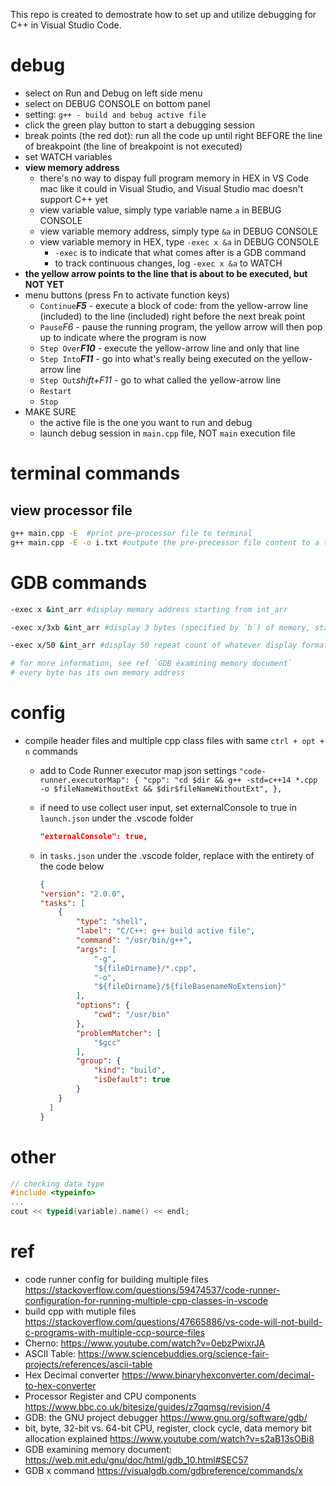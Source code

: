 This repo is created to demostrate how to set up and utilize debugging for C++ in Visual Studio Code.

# debug

* select on Run and Debug on left side menu
* select on DEBUG CONSOLE on bottom panel
* setting: `g++ - build and bebug active file`
* click the green play button to start a debugging session
* break points (the red dot): run all the code up until right BEFORE the line of breakpoint (the line of breakpoint is not executed)
* set WATCH variables
* **view memory address**
  * there's no way to dispay full program memory in HEX in VS Code mac like it could in Visual Studio, and Visual Studio mac doesn't support C++ yet
  * view variable value, simply type variable name `a` in BEBUG CONSOLE
  * view variable memory address, simply type `&a` in DEBUG CONSOLE
  * view variable memory in HEX, type `-exec x &a` in DEBUG CONSOLE
    * `-exec` is to indicate that what comes after is a GDB command
    * to track continuous changes, log `-exec x &a` to WATCH
* **the yellow arrow points to the line that is about to be executed, but NOT YET**
* menu buttons (press Fn to activate function keys)
  * `Continue`***F5*** - execute a block of code: from the yellow-arrow line (included) to the line (included) right before the next break point
  * `Pause`*F6* - pause the running program, the yellow arrow will then pop up to indicate where the program is now
  * `Step Over`***F10*** - execute the yellow-arrow line and only that line
  * `Step Into`***F11*** - go into what's really being executed on the yellow-arrow line
  * `Step Out`*shift+F11* - go to what called the yellow-arrow line
  * `Restart`
  * `Stop`
* MAKE SURE
  * the active file is the one you want to run and debug
  * launch debug session in `main.cpp` file, NOT `main` execution file

# terminal commands
## view processor file
``` bash
g++ main.cpp -E  #print pre-processor file to terminal
g++ main.cpp -E -o i.txt #outpute the pre-precessor file content to a txt file in the same folder
```

# GDB commands

```bash
-exec x &int_arr #display memory address starting from int_arr

-exec x/3xb &int_arr #display 3 bytes (specified by `b`) of memory, starting from int_arr, in hex (specified by `x`)

-exec x/50 &int_arr #display 50 repeat count of whatever display format and unit size last used

# for more information, see ref `GDB examining memory document`
# every byte has its own memory address

```

# config

* compile header files and multiple cpp class files with same `ctrl + opt + n` commands
  * add to Code Runner executor map json settings
    `"code-runner.executorMap": { "cpp": "cd $dir && g++ -std=c++14 *.cpp  -o $fileNameWithoutExt && $dir$fileNameWithoutExt", }, `
  * if need to use collect user input, set externalConsole to true in `launch.json` under the .vscode folder

    ```json
    "externalConsole": true,

    ```
  * in `tasks.json` under the .vscode folder, replace with the entirety of the code below

    ```json
    {
    "version": "2.0.0",
    "tasks": [
        {
            "type": "shell",
            "label": "C/C++: g++ build active file",
            "command": "/usr/bin/g++",
            "args": [
                "-g",
                "${fileDirname}/*.cpp",
                "-o",
                "${fileDirname}/${fileBasenameNoExtension}"
            ],
            "options": {
                "cwd": "/usr/bin"
            },
            "problemMatcher": [
                "$gcc"
            ],
            "group": {
                "kind": "build",
                "isDefault": true
            }
        }
      ]
    }
    ```

# other

```cpp
// checking data type
#include <typeinfo>
...
cout << typeid(variable).name() << endl;
```

# ref

* code runner config for building multiple files https://stackoverflow.com/questions/59474537/code-runner-configuration-for-running-multiple-cpp-classes-in-vscode
* build cpp with mutiple files https://stackoverflow.com/questions/47665886/vs-code-will-not-build-c-programs-with-multiple-ccp-source-files
* Cherno: https://www.youtube.com/watch?v=0ebzPwixrJA
* ASCII Table: https://www.sciencebuddies.org/science-fair-projects/references/ascii-table
* Hex Decimal converter https://www.binaryhexconverter.com/decimal-to-hex-converter
* Processor Register and CPU components https://www.bbc.co.uk/bitesize/guides/z7qqmsg/revision/4
* GDB: the GNU project debugger https://www.gnu.org/software/gdb/
* bit, byte, 32-bit vs. 64-bit CPU, register, clock cycle, data memory bit allocation explained https://www.youtube.com/watch?v=s2aB13sOBi8
* GDB examining memory document: https://web.mit.edu/gnu/doc/html/gdb_10.html#SEC57
* GDB x command https://visualgdb.com/gdbreference/commands/x
